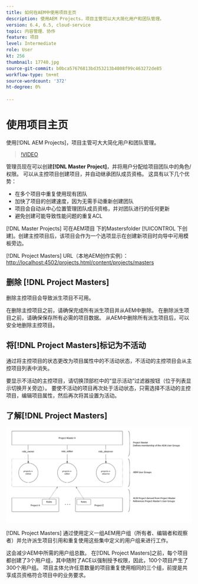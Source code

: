 ```yaml
---
title: 如何在AEM中使用项目主页
description: 使用AEM Projects，项目主管可以大大简化用户和团队管理。
version: 6.4, 6.5, cloud-service
topic: 内容管理、协作
feature: 项目
level: Intermediate
role: User
kt: 256
thumbnail: 17740.jpg
source-git-commit: b0bca57676813bd353213b4808f99c463272de85
workflow-type: tm+mt
source-wordcount: '372'
ht-degree: 0%

---
```



# 使用项目主页

使用[!DNL AEM Projects]，项目主管可大大简化用户和团队管理。

>[!VIDEO](https://video.tv.adobe.com/v/17740/?quality=12&learn=on)

管理员现在可以创建&#x200B;**[!DNL Master Project]**，并将用户分配给项目团队中的角色/权限。 可以从主控项目创建项目，并自动继承团队成员资格。 这具有以下几个优势：

* 在多个项目中重复使用现有团队
* 加快了项目的创建速度，因为无需手动重新创建团队
* 项目会自动从中心位置管理团队成员资格，并对团队进行的任何更新
* 避免创建可能导致性能问题的重复ACL

[!DNL Master Projects] 可在AEM项目  下的Mastersfolder [!UICONTROL 下创建]。创建主控项目后，该项目会作为一个选项显示在创建新项目时向导中可用模板旁边。

[!DNL Project Masters] URL（本地AEM创作实例）： [http://localhost:4502/projects.html/content/projects/masters](http://localhost:4502/projects.html/content/projects/masters)

## 删除 [!DNL Project Masters]

删除主控项目会导致派生项目不可用。

在删除主控项目之前，请确保完成所有派生项目并从AEM中删除。 在删除派生项目之前，请确保保存所有必需的项目数据。 从AEM中删除所有派生项目后，可以安全地删除主控项目。

## 将[!DNL Project Masters]标记为不活动

通过将主控项目的状态更改为项目属性中的不活动状态，不活动的主控项目会从主控项目列表中消失。

要显示不活动的主控项目，请切换顶部栏中的“显示活动”过滤器按钮（位于列表显示切换开关旁边）。 要使不活动的项目再次处于活动状态，只需选择不活动的主控项目，编辑项目属性，然后再次将其设置为活动。

## 了解[!DNL Project Masters]

![项目主技术视图](assets/use-project-masters/project-masters-architecture.png)

[!DNL Project Masters] 通过使用定义一组AEM用户组（所有者、编辑者和观察者）并允许派生项目引用和重复使用这些集中定义的用户组来进行工作。

这会减少AEM中所需的用户组总数。 在[!DNL Project Masters]之前，每个项目都创建了3个用户组，其中随附了ACE以强制授予权限，因此，100个项目产生了300个用户组。 项目主体允许任意数量的项目重复使用相同的三个组，前提是共享成员资格符合项目中的业务要求。
